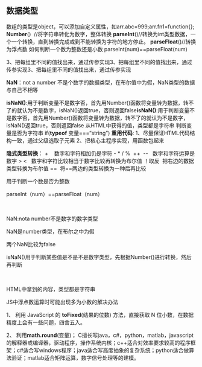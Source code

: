 ## 数据类型

数组的类型是object，可以添加自定义属性，如arr.abc=999;arr.fn1=function{};
**Number**()  //将字符串转化为数字，整体转换
**parseInt**()//转换为int类型数据，一个一个转换，直到转换完成或到不能转换为字符的地方停止。
**parseFloat**()//转换为浮点数
如何判断一个数为整数还是小数
parseInt(num)==parseFloat(num)



3、把每组里不同的值找出来，通过传参实现3、把每组里不同的值找出来，通过传参实现3、把每组里不同的值找出来，通过传参实现

**NaN**：not a number 不是个数字的数据类型，在布尔值中为假，NaN类型的数据与自己不相等



**isNaN()**:用于判断变量不是数字否，首先用Number()函数将变量转为数据，转不了的就认为不是数字，isNaN()返回true，否则返回false**isNaN()**:用于判断变量不是数字否，首先用Number()函数将变量转为数据，转不了的就认为不是数字，isNaN()返回true，否则返回false
从HTML中获得的值，类型都是字符串
判断变量是否为字符串
if(**typeof** 变量===“string”)
**重用代码**:
1、尽量保证HTML代码结构一致，通过父级选取子元素
2、把核心主程序实现，用函数包起来


**隐式类型转换**：
+    数字和字符相加仍是字符
- * / %  ++  --   数字和字符运算是数字
\> <   数字和字符比较相当于数字比较再转换为布尔值
！取反  把右边的数据类型转换为布尔值
==  将==两边的类型转换为一种后再比较

用于判断一个数是否为整数

parseInt（num）==parseFloat（num）

 

NaN:nota number不是数字的数字类型

NaN是number类型，在布尔之中为假

两个NaN比较为false

isNaN()用于判断某些值是不是不是数字类型，先根据Number()进行转换，然后再判断

 

HTML中拿到的内容，类型都是字符串

JS中浮点数运算时可能出现多为小数的解决办法

1、 利用 JavaScript 的 **toFixed**(结果的位数) 方法，直接获取 N 位小数，在数据精度上会有一些问题，四舍五入。

2、 利用**math.round**(变量)；
C擅长写java，c#，python，matlab，javascript的解释器或编译器，驱动程序，操作系统内核；c++适合对效率要求较高的程序框架；c#适合写windows程序；java适合写高度抽象的复杂系统；python适合做算法验证；matlab适合矩阵运算，数字信号处理等的建模。